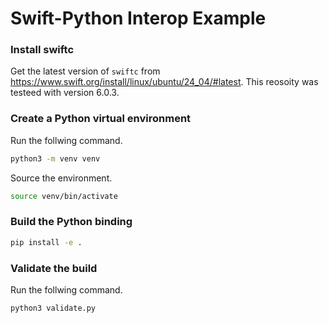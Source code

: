 # Swift-Python Interop Example

### Install swiftc
Get the latest version of `swiftc` from 
https://www.swift.org/install/linux/ubuntu/24_04/#latest.
This reosoity was testeed with version 6.0.3.

### Create a Python virtual environment
Run the follwing command.
```bash
python3 -m venv venv
```
Source the environment.
```bash
source venv/bin/activate
```

### Build the Python binding
```bash
pip install -e .
```

### Validate the build
Run the follwing command.
```bash
python3 validate.py
```
